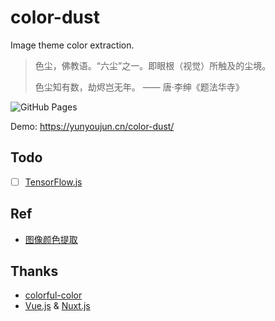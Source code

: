 # color-dust

Image theme color extraction.

> 色尘，佛教语。“六尘”之一。即眼根（视觉）所触及的尘境。
>
> 色尘知有数，劫烬岂无年。
> —— 唐·李绅《题法华寺》

![GitHub Pages](https://github.com/YunYouJun/color-dust/workflows/GitHub%20Pages/badge.svg)

Demo: <https://yunyoujun.cn/color-dust/>

## Todo

- [ ] [TensorFlow.js](https://tensorflow.google.cn/js/)

## Ref

- [图像颜色提取](https://codepen.io/zhaojun/post/cc)

## Thanks

- [colorful-color](https://github.com/woshizja/colorful-color)
- [Vue.js](https://vuejs.org/) & [Nuxt.js](https://nuxtjs.org/)
